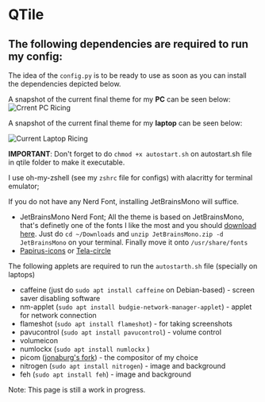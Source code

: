 # QTile 
## The following dependencies are required to run my config:

The idea of the `config.py` is to be ready to use as soon as you can install the dependencies depicted below.

A snapshot of the current final theme for my **PC** can be seen below:
<img alt="Crrent PC Ricing" src="https://lh5.googleusercontent.com/j6ZGKPih3vK-M0ksDGiyztcgadOjZC6OvsWE7bXH5lIDrGfgMU1cPhOZ2AAK2sphpbo=w2400">
</picture>

A snapshot of the current final theme for my **laptop** can be seen below:

<img alt="Current Laptop Ricing" src="https://lh3.googleusercontent.com/GKi5qhh1B1EHcmNyOECIld6OKHCaM3rokCU5guaAEv9zJiuXqQLhPhCNYlwq70NjhCY=w2400">
</picture>

**IMPORTANT**: Don't forget to do `chmod +x autostart.sh` on autostart.sh file in qtile folder to make it executable.

I use oh-my-zshell (see my `zshrc` file for configs) with alacritty for terminal emulator;

If you do not have any Nerd Font, installing JetBrainsMono will suffice.

* JetBrainsMono Nerd Font; All the theme is based on JetBrainsMono, that's definetly one of the fonts I like the most and you should [download here](https://github.com/ryanoasis/nerd-fonts/releases/download/v2.2.2/JetBrainsMono.zip). Just do `cd ~/Downloads` and `unzip JetBrainsMono.zip -d JetBrainsMono` on your terminal. Finally move it onto `/usr/share/fonts`
*  [Papirus-icons](https://github.com/PapirusDevelopmentTeam/papirus-icon-theme) or [Tela-circle](https://github.com/vinceliuice/Tela-circle-icon-theme)

The following applets are required to run the `autostarth.sh` file (specially on laptops)
* caffeine (just do `sudo apt install caffeine` on Debian-based) - screen saver disabling software
* nm-applet (`sudo apt install budgie-network-manager-applet`) - applet for network connection
* flameshot (`sudo apt install flameshot`) - for taking screenshots
* pavucontrol (`sudo apt install pavucontrol`) - volume control
* volumeicon
* numlockx (`sudo apt install numlockx` )
* picom ([jonaburg's fork](https://github.com/jonaburg/picom)) - the compositor of my choice
* nitrogen (`sudo apt install nitrogen`) - image and background
* feh (`sudo apt install feh`) - image and background

Note: This page is still a work in progress.
